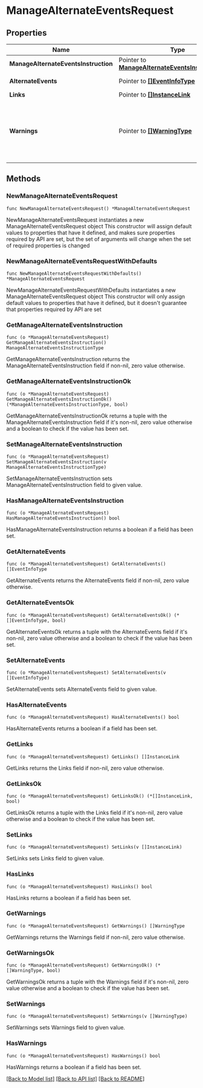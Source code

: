 # ManageAlternateEventsRequest

## Properties

Name | Type | Description | Notes
------------ | ------------- | ------------- | -------------
**ManageAlternateEventsInstruction** | Pointer to [**ManageAlternateEventsInstructionType**](ManageAlternateEventsInstructionType.md) |  | [optional] 
**AlternateEvents** | Pointer to [**[]EventInfoType**](EventInfoType.md) | Pertain event information. | [optional] 
**Links** | Pointer to [**[]InstanceLink**](InstanceLink.md) |  | [optional] 
**Warnings** | Pointer to [**[]WarningType**](WarningType.md) | Used in conjunction with the Success elementSpace to define a business error. | [optional] 

## Methods

### NewManageAlternateEventsRequest

`func NewManageAlternateEventsRequest() *ManageAlternateEventsRequest`

NewManageAlternateEventsRequest instantiates a new ManageAlternateEventsRequest object
This constructor will assign default values to properties that have it defined,
and makes sure properties required by API are set, but the set of arguments
will change when the set of required properties is changed

### NewManageAlternateEventsRequestWithDefaults

`func NewManageAlternateEventsRequestWithDefaults() *ManageAlternateEventsRequest`

NewManageAlternateEventsRequestWithDefaults instantiates a new ManageAlternateEventsRequest object
This constructor will only assign default values to properties that have it defined,
but it doesn't guarantee that properties required by API are set

### GetManageAlternateEventsInstruction

`func (o *ManageAlternateEventsRequest) GetManageAlternateEventsInstruction() ManageAlternateEventsInstructionType`

GetManageAlternateEventsInstruction returns the ManageAlternateEventsInstruction field if non-nil, zero value otherwise.

### GetManageAlternateEventsInstructionOk

`func (o *ManageAlternateEventsRequest) GetManageAlternateEventsInstructionOk() (*ManageAlternateEventsInstructionType, bool)`

GetManageAlternateEventsInstructionOk returns a tuple with the ManageAlternateEventsInstruction field if it's non-nil, zero value otherwise
and a boolean to check if the value has been set.

### SetManageAlternateEventsInstruction

`func (o *ManageAlternateEventsRequest) SetManageAlternateEventsInstruction(v ManageAlternateEventsInstructionType)`

SetManageAlternateEventsInstruction sets ManageAlternateEventsInstruction field to given value.

### HasManageAlternateEventsInstruction

`func (o *ManageAlternateEventsRequest) HasManageAlternateEventsInstruction() bool`

HasManageAlternateEventsInstruction returns a boolean if a field has been set.

### GetAlternateEvents

`func (o *ManageAlternateEventsRequest) GetAlternateEvents() []EventInfoType`

GetAlternateEvents returns the AlternateEvents field if non-nil, zero value otherwise.

### GetAlternateEventsOk

`func (o *ManageAlternateEventsRequest) GetAlternateEventsOk() (*[]EventInfoType, bool)`

GetAlternateEventsOk returns a tuple with the AlternateEvents field if it's non-nil, zero value otherwise
and a boolean to check if the value has been set.

### SetAlternateEvents

`func (o *ManageAlternateEventsRequest) SetAlternateEvents(v []EventInfoType)`

SetAlternateEvents sets AlternateEvents field to given value.

### HasAlternateEvents

`func (o *ManageAlternateEventsRequest) HasAlternateEvents() bool`

HasAlternateEvents returns a boolean if a field has been set.

### GetLinks

`func (o *ManageAlternateEventsRequest) GetLinks() []InstanceLink`

GetLinks returns the Links field if non-nil, zero value otherwise.

### GetLinksOk

`func (o *ManageAlternateEventsRequest) GetLinksOk() (*[]InstanceLink, bool)`

GetLinksOk returns a tuple with the Links field if it's non-nil, zero value otherwise
and a boolean to check if the value has been set.

### SetLinks

`func (o *ManageAlternateEventsRequest) SetLinks(v []InstanceLink)`

SetLinks sets Links field to given value.

### HasLinks

`func (o *ManageAlternateEventsRequest) HasLinks() bool`

HasLinks returns a boolean if a field has been set.

### GetWarnings

`func (o *ManageAlternateEventsRequest) GetWarnings() []WarningType`

GetWarnings returns the Warnings field if non-nil, zero value otherwise.

### GetWarningsOk

`func (o *ManageAlternateEventsRequest) GetWarningsOk() (*[]WarningType, bool)`

GetWarningsOk returns a tuple with the Warnings field if it's non-nil, zero value otherwise
and a boolean to check if the value has been set.

### SetWarnings

`func (o *ManageAlternateEventsRequest) SetWarnings(v []WarningType)`

SetWarnings sets Warnings field to given value.

### HasWarnings

`func (o *ManageAlternateEventsRequest) HasWarnings() bool`

HasWarnings returns a boolean if a field has been set.


[[Back to Model list]](../README.md#documentation-for-models) [[Back to API list]](../README.md#documentation-for-api-endpoints) [[Back to README]](../README.md)


